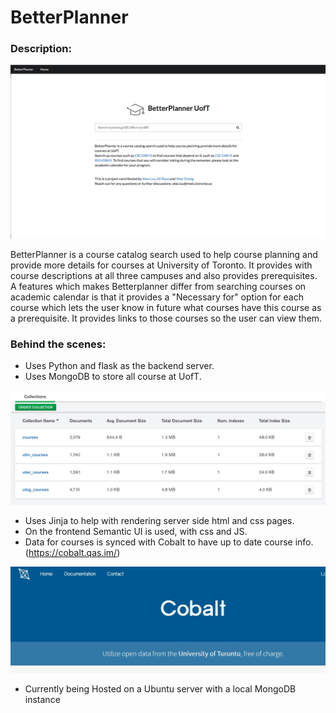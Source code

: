 # BetterPlanner

### Description:

![](screenshot.png)


BetterPlanner is a course catalog search used to help course planning and provide more details for courses at University of Toronto. It provides with course descriptions at all three campuses and also provides prerequisites. A features which makes Betterplanner differ from searching courses on academic calendar is that it provides a "Necessary for" option for each course which lets the user know in future what courses have this course as a prerequisite. It provides links to those courses so the user can view them.

### Behind the scenes:

- Uses Python and flask as the backend server.
- Uses MongoDB to store all course at UofT.

![](mongo.png)
- Uses Jinja to help with rendering server side html and css pages.
- On the frontend Semantic UI is used, with css and JS.
- Data for courses is synced with Cobalt to have up to date course info. (https://cobalt.qas.im/)

![](cobalt.jpg)
- Currently being Hosted on a Ubuntu server with a local MongoDB instance


